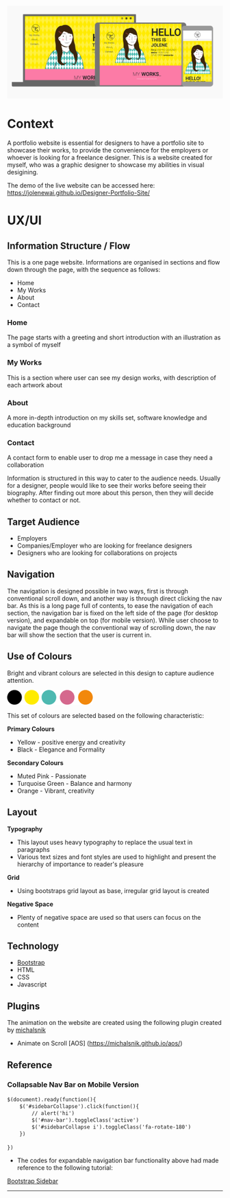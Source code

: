 <img src="images/view_across_devices.png" style="margin: 0;">


# Context

A portfolio website is essential for designers to have a portfolio site to showcase their works, to provide the convenience for the employers or whoever is looking for a freelance designer. This is a website created for myself, who was a graphic designer to showcase my abilities in visual desigining. 

The demo of the live website can be accessed here:
https://jolenewai.github.io/Designer-Portfolio-Site/ 

# UX/UI 

## Information Structure / Flow

This is a one page website. Informations are organised in sections and flow down through the page, with the sequence as follows:
- Home
- My Works
- About
- Contact

### Home
The page starts with a greeting and short introduction with an illustration as a symbol of myself

### My Works
This is a section where user can see my design works, with description of each artwork about

### About
A more in-depth introduction on my skills set, software knowledge and education background

### Contact
A contact form to enable user to drop me a message in case they need a collaboration

Information is structured in this way to cater to the audience needs. Usually for a designer, people would like to see their works before seeing their biography. After finding out more about this person, then they will decide whether to contact or not.

## Target Audience
* Employers
* Companies/Employer who are looking for freelance designers
* Designers who are looking for collaborations on projects

## Navigation

The navigation is designed possible in two ways, first is through conventional scroll down, and another way is through direct clicking the nav bar. As this is a long page full of contents, to ease the navigation of each section, the navigation bar is fixed on the left side of the page (for desktop version), and expandable on top  (for mobile version). While user choose to navigate the page though the conventional way of scrolling down, the nav bar will show the section that the user is current in. 

## Use of Colours

Bright and vibrant colours are selected in this design to capture audience attention.

<img src="images/colour_pallete.png" width="200" style="margin: 0;">

This set of colours are selected based on the following characteristic:

__Primary Colours__

* Yellow - positive energy and creativity
* Black - Elegance and Formality

__Secondary Colours__

* Muted Pink - Passionate  
* Turquoise Green - Balance and harmony
* Orange - Vibrant, creativity

## Layout

__Typography__

* This layout uses heavy typography to replace the usual text in paragraphs
* Various text sizes and font styles are used to highlight and present the hierarchy of importance to reader\'s pleasure

__Grid__

* Using bootstraps grid layout as base, irregular grid layout is created

__Negative Space__

* Plenty of negative space are used so that users can focus on the content

## Technology

* <a href="https://getbootstrap.com/docs/4.4/getting-started/introduction/">Bootstrap</a>
* HTML 
* CSS
* Javascript

## Plugins

The animation on the website are created using the following plugin created by [michalsnik](https://github.com/michalsnik/aos)

* Animate on Scroll [AOS] (https://michalsnik.github.io/aos/)

## Reference

### Collapsable Nav Bar on Mobile Version

```
$(document).ready(function(){
    $('#sidebarCollapse').click(function(){
        // alert('hi')
        $('#nav-bar').toggleClass('active')
        $('#sidebarCollapse i').toggleClass('fa-rotate-180')
    })

})
```

* The codes for expandable navigation bar functionality above had made reference to the following tutorial:

[Bootstrap Sidebar](https://bootstrapious.com/p/bootstrap-sidebar)

--------

